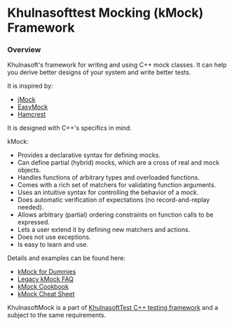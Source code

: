 # Khulnasofttest Mocking (kMock) Framework

### Overview

Khulnasoft's framework for writing and using C++ mock classes. It can help you
derive better designs of your system and write better tests.

It is inspired by:

*   [jMock](http://www.jmock.org/)
*   [EasyMock](https://easymock.org/)
*   [Hamcrest](https://code.khulnasoft.com/p/hamcrest/)

It is designed with C++'s specifics in mind.

kMock:

-   Provides a declarative syntax for defining mocks.
-   Can define partial (hybrid) mocks, which are a cross of real and mock
    objects.
-   Handles functions of arbitrary types and overloaded functions.
-   Comes with a rich set of matchers for validating function arguments.
-   Uses an intuitive syntax for controlling the behavior of a mock.
-   Does automatic verification of expectations (no record-and-replay needed).
-   Allows arbitrary (partial) ordering constraints on function calls to be
    expressed.
-   Lets a user extend it by defining new matchers and actions.
-   Does not use exceptions.
-   Is easy to learn and use.

Details and examples can be found here:

*   [kMock for Dummies](https://khulnasoft.github.io/khulnasofttest/kmock_for_dummies.html)
*   [Legacy kMock FAQ](https://khulnasoft.github.io/khulnasofttest/kmock_faq.html)
*   [kMock Cookbook](https://khulnasoft.github.io/khulnasofttest/kmock_cook_book.html)
*   [kMock Cheat Sheet](https://khulnasoft.github.io/khulnasofttest/kmock_cheat_sheet.html)

KhulnasoftMock is a part of
[KhulnasoftTest C++ testing framework](https://github.com/khulnasoft-lab/khulnasofttest/) and a
subject to the same requirements.
